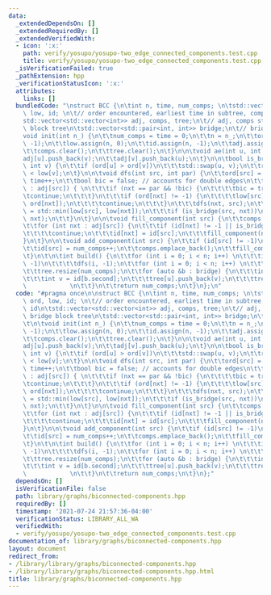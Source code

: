```yaml
---
data:
  _extendedDependsOn: []
  _extendedRequiredBy: []
  _extendedVerifiedWith:
  - icon: ':x:'
    path: verify/yosupo/yosupo-two_edge_connected_components.test.cpp
    title: verify/yosupo/yosupo-two_edge_connected_components.test.cpp
  _isVerificationFailed: true
  _pathExtension: hpp
  _verificationStatusIcon: ':x:'
  attributes:
    links: []
  bundledCode: "\nstruct BCC {\n\tint n, time, num_comps; \n\tstd::vector<int> ord,\
    \ low, id; \n\t// order encountered, earliest time in subtree, component id\n\t\
    std::vector<std::vector<int>> adj, comps, tree;\n\t// adj, comps storage, bridge\
    \ block tree\n\tstd::vector<std::pair<int, int>> bridge;\n\t// bridges\n\t\n\t\
    void init(int n_) {\n\t\tnum_comps = time = 0;\n\t\tn = n_;\n\t\tord.assign(n,\
    \ -1);\n\t\tlow.assign(n, 0);\n\t\tid.assign(n, -1);\n\t\tadj.assign(n, std::vector<int>());\n\
    \t\tcomps.clear();\n\t\ttree.clear();\n\t}\n\n\tvoid ae(int u, int v) {\n\t\t\
    adj[u].push_back(v);\n\t\tadj[v].push_back(u);\n\t}\n\n\tbool is_bridge(int u,\
    \ int v) {\n\t\tif (ord[u] > ord[v])\n\t\t\tstd::swap(u, v);\n\t\treturn ord[u]\
    \ < low[v];\n\t}\n\n\tvoid dfs(int src, int par) {\n\t\tord[src] = low[src] =\
    \ time++;\n\t\tbool bic = false; // accounts for double edges\n\t\tfor (int nxt\
    \ : adj[src]) { \n\t\t\tif (nxt == par && !bic) {\n\t\t\t\tbic = true;\n\t\t\t\
    \tcontinue;\n\t\t\t}\n\t\t\tif (ord[nxt] != -1) {\n\t\t\t\tlow[src] = std::min(low[src],\
    \ ord[nxt]);\n\t\t\t\tcontinue;\n\t\t\t}\n\t\t\tdfs(nxt, src);\n\t\t\tlow[src]\
    \ = std::min(low[src], low[nxt]);\n\t\t\tif (is_bridge(src, nxt))\n\t\t\t\tbridge.emplace_back(src,\
    \ nxt);\n\t\t}\n\t}\n\n\tvoid fill_component(int src) {\n\t\tcomps[id[src]].push_back(src);\n\
    \t\tfor (int nxt : adj[src]) {\n\t\t\tif (id[nxt] != -1 || is_bridge(nxt, src))\n\
    \t\t\t\tcontinue;\n\t\t\tid[nxt] = id[src];\n\t\t\tfill_component(nxt);\n\t\t\
    }\n\t}\n\n\tvoid add_component(int src) {\n\t\tif (id[src] != -1)\n\t\t\treturn;\n\
    \t\tid[src] = num_comps++;\n\t\tcomps.emplace_back();\n\t\tfill_component(src);\n\
    \t}\n\t\n\tint build() {\n\t\tfor (int i = 0; i < n; i++) \n\t\t\tif (ord[i] ==\
    \ -1)\n\t\t\t\tdfs(i, -1);\n\t\tfor (int i = 0; i < n; i++) \n\t\t\tadd_component(i);\n\
    \t\ttree.resize(num_comps);\n\t\tfor (auto &b : bridge) {\n\t\t\tint u = id[b.first];\n\
    \t\t\tint v = id[b.second];\n\t\t\ttree[u].push_back(v);\n\t\t\ttree[v].push_back(u);\
    \            \n\t\t}\n\t\treturn num_comps;\n\t}\n};\n"
  code: "#pragma once\n\nstruct BCC {\n\tint n, time, num_comps; \n\tstd::vector<int>\
    \ ord, low, id; \n\t// order encountered, earliest time in subtree, component\
    \ id\n\tstd::vector<std::vector<int>> adj, comps, tree;\n\t// adj, comps storage,\
    \ bridge block tree\n\tstd::vector<std::pair<int, int>> bridge;\n\t// bridges\n\
    \t\n\tvoid init(int n_) {\n\t\tnum_comps = time = 0;\n\t\tn = n_;\n\t\tord.assign(n,\
    \ -1);\n\t\tlow.assign(n, 0);\n\t\tid.assign(n, -1);\n\t\tadj.assign(n, std::vector<int>());\n\
    \t\tcomps.clear();\n\t\ttree.clear();\n\t}\n\n\tvoid ae(int u, int v) {\n\t\t\
    adj[u].push_back(v);\n\t\tadj[v].push_back(u);\n\t}\n\n\tbool is_bridge(int u,\
    \ int v) {\n\t\tif (ord[u] > ord[v])\n\t\t\tstd::swap(u, v);\n\t\treturn ord[u]\
    \ < low[v];\n\t}\n\n\tvoid dfs(int src, int par) {\n\t\tord[src] = low[src] =\
    \ time++;\n\t\tbool bic = false; // accounts for double edges\n\t\tfor (int nxt\
    \ : adj[src]) { \n\t\t\tif (nxt == par && !bic) {\n\t\t\t\tbic = true;\n\t\t\t\
    \tcontinue;\n\t\t\t}\n\t\t\tif (ord[nxt] != -1) {\n\t\t\t\tlow[src] = std::min(low[src],\
    \ ord[nxt]);\n\t\t\t\tcontinue;\n\t\t\t}\n\t\t\tdfs(nxt, src);\n\t\t\tlow[src]\
    \ = std::min(low[src], low[nxt]);\n\t\t\tif (is_bridge(src, nxt))\n\t\t\t\tbridge.emplace_back(src,\
    \ nxt);\n\t\t}\n\t}\n\n\tvoid fill_component(int src) {\n\t\tcomps[id[src]].push_back(src);\n\
    \t\tfor (int nxt : adj[src]) {\n\t\t\tif (id[nxt] != -1 || is_bridge(nxt, src))\n\
    \t\t\t\tcontinue;\n\t\t\tid[nxt] = id[src];\n\t\t\tfill_component(nxt);\n\t\t\
    }\n\t}\n\n\tvoid add_component(int src) {\n\t\tif (id[src] != -1)\n\t\t\treturn;\n\
    \t\tid[src] = num_comps++;\n\t\tcomps.emplace_back();\n\t\tfill_component(src);\n\
    \t}\n\t\n\tint build() {\n\t\tfor (int i = 0; i < n; i++) \n\t\t\tif (ord[i] ==\
    \ -1)\n\t\t\t\tdfs(i, -1);\n\t\tfor (int i = 0; i < n; i++) \n\t\t\tadd_component(i);\n\
    \t\ttree.resize(num_comps);\n\t\tfor (auto &b : bridge) {\n\t\t\tint u = id[b.first];\n\
    \t\t\tint v = id[b.second];\n\t\t\ttree[u].push_back(v);\n\t\t\ttree[v].push_back(u);\
    \            \n\t\t}\n\t\treturn num_comps;\n\t}\n};"
  dependsOn: []
  isVerificationFile: false
  path: library/graphs/biconnected-components.hpp
  requiredBy: []
  timestamp: '2021-07-24 21:57:36-04:00'
  verificationStatus: LIBRARY_ALL_WA
  verifiedWith:
  - verify/yosupo/yosupo-two_edge_connected_components.test.cpp
documentation_of: library/graphs/biconnected-components.hpp
layout: document
redirect_from:
- /library/library/graphs/biconnected-components.hpp
- /library/library/graphs/biconnected-components.hpp.html
title: library/graphs/biconnected-components.hpp
---
```

